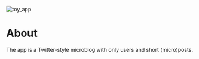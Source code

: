 ![toy_app](https://user-images.githubusercontent.com/13613724/61999329-51b42980-b073-11e9-879b-81124e50d382.png)

# About

The app is a Twitter-style microblog with only users and short (micro)posts.
